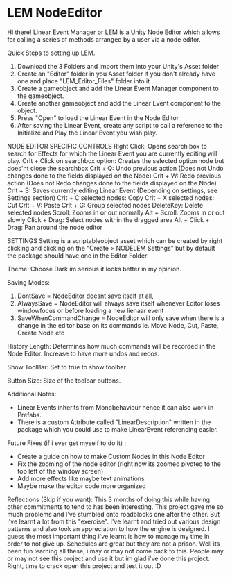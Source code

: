 # LEM NodeEditor
 Hi there! Linear Event Manager or LEM is a Unity Node Editor which allows for calling a series of methods arranged by a user via a node editor.

Quick Steps to setting up LEM. 
1) Download the 3 Folders and import them into your Unity's Asset folder
2) Create an "Editor" folder in you Asset folder if you don't already have one and place "LEM_Editor_Files" folder into it.
3) Create a gameobject and add the Linear Event Manager component to the gameobject.
4) Create another gameobject and add the Linear Event component to the object.
5) Press "Open" to load the Linear Event in the Node Editor
6) After saving the Linear Event, create any script to call a reference to the Initialize and Play the Linear Event you wish play.


NODE EDITOR SPECIFIC CONTROLS
Right Click: Opens search box to search for Effects for which the Linear Event you are currently editing will play.
Crlt + Click on searchbox option: Creates the selected option node but does'nt close the searchbox
Crlt + Q: Undo previous action (Does not Undo changes done to the fields displayed on the Node)
Crlt + W: Redo previous action (Does not Redo changes done to the fields displayed on the Node)
Crlt + S: Saves currently editing Linear Event (Depending on settings, see Settings section)
Crlt + C selected nodes: Copy
Crlt + X selected nodes: Cut
Crlt + V: Paste
Crlt + G: Group selected nodes
DeleteKey: Delete selected nodes
Scroll: Zooms in or out normally
Alt + Scroll: Zooms in or out slowly
Click + Drag: Select nodes within the dragged area
Alt + Click + Drag: Pan around the node editor


SETTINGS
Setting is a scriptableobject asset which can be created by right clicking and clicking on the "Create > NODELEM Settings" but by default the package should have one in the Editor Folder

Theme: Choose Dark im serious it looks better in my opinion.

Saving Modes: 
 1) DontSave = NodeEditor doesnt save itself at all,
 2) AlwaysSave = NodeEditor will always save itself whenever Editor loses windowfocus or before loading a new lienaar event
 3) SaveWhenCommandChange = NodeEditor will only save when there is a change in the editor base on its commands ie. Move Node, Cut, Paste, Create Node etc

History Length: Determines how much commands will be recorded in the Node Editor. Increase to have more undos and redos.

Show ToolBar: Set to true to show toolbar

Button Size: Size of the toolbar buttons.


Additional Notes: 
- Linear Events inherits from Monobehaviour hence it can also work in Prefabs. 
- There is a custom Attribute called "LinearDescription" written in the package which you could use to make LinearEvent referencing easier.


Future Fixes (if i ever get myself to do it) :
- Create a guide on how to make Custom Nodes in this Node Editor
- Fix the zooming of the node editor (right now its zoomed pivoted to the top left of the window screen)
- Add more effects like maybe text animations
- Maybe make the editor code more organized


Reflections (Skip if you want):
This 3 months of doing this while having other commitments to tend to has been interesting. This project gave me so much problems and I've stumbled onto roadblocks one after the other. But i've learnt a lot from this "exercise". I've learnt and tried out various design patterns and also took an appreciation to how the engine is designed. I guess the most important thing i've learnt is how to manage my time in order to not give up. Schedules are great but they are not a prison. Well its been fun learning all these, i may or may not come back to this. People may or may not see this project and use it but im glad i've done this project. Right, time to crack open this project and test it out :D

